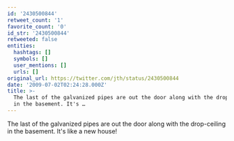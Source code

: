 ```yaml
---
id: '2430500844'
retweet_count: '1'
favorite_count: '0'
id_str: '2430500844'
retweeted: false
entities:
  hashtags: []
  symbols: []
  user_mentions: []
  urls: []
original_url: https://twitter.com/jth/status/2430500844
date: '2009-07-02T02:24:28.000Z'
title: >-
  The last of the galvanized pipes are out the door along with the drop-ceiling
  in the basement. It's …
---
```


The last of the galvanized pipes are out the door along with the drop-ceiling in the basement. It's like a new house!